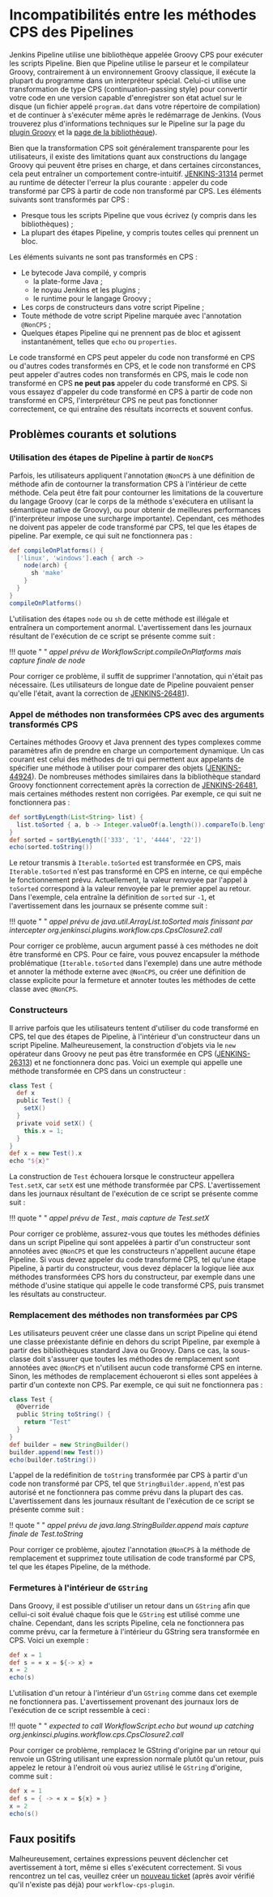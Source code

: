 # Incompatibilités entre les méthodes CPS des Pipelines

<div class="couleur-introduction">
Jenkins Pipeline utilise une bibliothèque appelée Groovy CPS pour exécuter les scripts Pipeline. Bien que Pipeline utilise le parseur et le compilateur Groovy, contrairement à un environnement Groovy classique, il exécute la plupart du programme dans un interpréteur spécial. Celui-ci utilise une transformation de type CPS (continuation-passing style) pour convertir votre code en une version capable d'enregistrer son état actuel sur le disque (un fichier appelé <code>program.dat</code> dans votre répertoire de compilation) et de continuer à s'exécuter même après le redémarrage de Jenkins. (Vous trouverez plus d'informations techniques sur le Pipeline sur la page du <a href="https://plugins.jenkins.io/workflow-cps">plugin Groovy</a> et la <a href="https://github.com/cloudbees/groovy-cps/blob/master/README.md">page de la bibliothèque</a>).
</div>

Bien que la transformation CPS soit généralement transparente pour les utilisateurs, il existe des limitations quant aux constructions du langage Groovy qui peuvent être prises en charge, et dans certaines circonstances, cela peut entraîner un comportement contre-intuitif. [JENKINS-31314](https://issues.jenkins.io/browse/JENKINS-31314) permet au runtime de détecter l'erreur la plus courante : appeler du code transformé par CPS à partir de code non transformé par CPS. Les éléments suivants sont transformés par CPS :

* Presque tous les scripts Pipeline que vous écrivez (y compris dans les bibliothèques) ;
* La plupart des étapes Pipeline, y compris toutes celles qui prennent un bloc.

Les éléments suivants ne sont pas transformés en CPS :

* Le bytecode Java compilé, y compris
    * la plate-forme Java ;
    * le noyau Jenkins et les plugins ;
    * le runtime pour le langage Groovy ;
* Les corps de constructeurs dans votre script Pipeline ;
* Toute méthode de votre script Pipeline marquée avec l'annotation `@NonCPS` ;
* Quelques étapes Pipeline qui ne prennent pas de bloc et agissent instantanément, telles que `echo` ou `properties`.

Le code transformé en CPS peut appeler du code non transformé en CPS ou d'autres codes transformés en CPS, et le code non transformé en CPS peut appeler d'autres codes non transformés en CPS, mais le code non transformé en CPS **ne peut pas** appeler du code transformé en CPS. Si vous essayez d'appeler du code transformé en CPS à partir de code non transformé en CPS, l'interpréteur CPS ne peut pas fonctionner correctement, ce qui entraîne des résultats incorrects et souvent confus.

## Problèmes courants et solutions

### Utilisation des étapes de Pipeline à partir de `NonCPS`

Parfois, les utilisateurs appliquent l'annotation `@NonCPS`  à une définition de méthode afin de contourner la transformation CPS à l'intérieur de cette méthode. Cela peut être fait pour contourner les limitations de la couverture du langage Groovy (car le corps de la méthode s'exécutera en utilisant la sémantique native de Groovy), ou pour obtenir de meilleures performances (l'interpréteur impose une surcharge importante). Cependant, ces méthodes ne doivent pas appeler de code transformé par CPS, tel que les étapes de pipeline. Par exemple, ce qui suit ne fonctionnera pas :

``` groovy title="@NonCPS"
def compileOnPlatforms() {
  ['linux', 'windows'].each { arch ->
    node(arch) {
      sh 'make'
    }
  }
}
compileOnPlatforms()
```

L'utilisation des étapes `node`  ou `sh`  de cette méthode est illégale et entraînera un comportement anormal. L'avertissement dans les journaux résultant de l'exécution de ce script se présente comme suit :

!!! quote " "
    _appel prévu de WorkflowScript.compileOnPlatforms mais capture finale de node_

Pour corriger ce problème, il suffit de supprimer l'annotation, qui n'était pas nécessaire. (Les utilisateurs de longue date de Pipeline pouvaient penser qu'elle l'était, avant la correction de [JENKINS-26481](https://issues.jenkins.io/browse/JENKINS-26481)).

### Appel de méthodes non transformées CPS avec des arguments transformés CPS

Certaines méthodes Groovy et Java prennent des types complexes comme paramètres afin de prendre en charge un comportement dynamique. Un cas courant est celui des méthodes de tri qui permettent aux appelants de spécifier une méthode à utiliser pour comparer des objets ([JENKINS-44924](https://issues.jenkins.io/browse/JENKINS-44924)). De nombreuses méthodes similaires dans la bibliothèque standard Groovy fonctionnent correctement après la correction de [JENKINS-26481](https://issues.jenkins.io/browse/JENKINS-26481), mais certaines méthodes restent non corrigées. Par exemple, ce qui suit ne fonctionnera pas :

``` groovy
def sortByLength(List<String> list) {
  list.toSorted { a, b -> Integer.valueOf(a.length()).compareTo(b.length()) }
}
def sorted = sortByLength(['333', '1', '4444', '22'])
echo(sorted.toString())
```

Le retour transmis à `Iterable.toSorted` est transformée en CPS, mais `Iterable.toSorted` n'est pas transformé en CPS en interne, ce qui empêche le fonctionnement prévu. Actuellement, la valeur renvoyée par l'appel à `toSorted` correspond à la valeur renvoyée par le premier appel au retour. Dans l'exemple, cela entraîne la définition de `sorted` sur `-1`, et l'avertissement dans les journaux se présente comme suit :

!!! quote " "
    _appel prévu de java.util.ArrayList.toSorted mais finissant par intercepter org.jenkinsci.plugins.workflow.cps.CpsClosure2.call_

Pour corriger ce problème, aucun argument passé à ces méthodes ne doit être transformé en CPS. Pour ce faire, vous pouvez encapsuler la méthode problématique (`Iterable.toSorted` dans l'exemple) dans une autre méthode et annoter la méthode externe avec `@NonCPS`, ou créer une définition de classe explicite pour la fermeture et annoter toutes les méthodes de cette classe avec `@NonCPS`.

### Constructeurs

Il arrive parfois que les utilisateurs tentent d'utiliser du code transformé en CPS, tel que des étapes de Pipeline, à l'intérieur d'un constructeur dans un script Pipeline. Malheureusement, la construction d'objets via le `new` opérateur dans Groovy ne peut pas être transformée en CPS ([JENKINS-26313](https://issues.jenkins.io/browse/JENKINS-26313)) et ne fonctionnera donc pas. Voici un exemple qui appelle une méthode transformée en CPS dans un constructeur :

``` groovy
class Test {
  def x
  public Test() {
    setX()
  }
  private void setX() {
    this.x = 1;
  }
}
def x = new Test().x
echo "${x}"
```

La construction de `Test` échouera lorsque le constructeur appellera `Test.setX`, car `setX` est une méthode transformée par CPS. L'avertissement dans les journaux résultant de l'exécution de ce script se présente comme suit :

!!! quote " "
    _appel prévu de Test.<init>, mais capture de Test.setX_

Pour corriger ce problème, assurez-vous que toutes les méthodes définies dans un script Pipeline qui sont appelées à partir d'un constructeur sont annotées avec `@NonCPS` et que les constructeurs n'appellent aucune étape Pipeline. Si vous devez appeler du code transformé CPS, tel qu'une étape Pipeline, à partir du constructeur, vous devez déplacer la logique liée aux méthodes transformées CPS hors du constructeur, par exemple dans une méthode d'usine statique qui appelle le code transformé CPS, puis transmet les résultats au constructeur.

### Remplacement des méthodes non transformées par CPS

Les utilisateurs peuvent créer une classe dans un script Pipeline qui étend une classe préexistante définie en dehors du script Pipeline, par exemple à partir des bibliothèques standard Java ou Groovy. Dans ce cas, la sous-classe doit s'assurer que toutes les méthodes de remplacement sont annotées avec `@NonCPS` et n'utilisent aucun code transformé CPS en interne. Sinon, les méthodes de remplacement échoueront si elles sont appelées à partir d'un contexte non CPS. Par exemple, ce qui suit ne fonctionnera pas :

``` groovy
class Test {
  @Override
  public String toString() {
    return "Test"
  }
}
def builder = new StringBuilder()
builder.append(new Test())
echo(builder.toString())
```

L'appel de la redéfinition de `toString` transformée par CPS à partir d'un code non transformé par CPS, tel que `StringBuilder.append`, n'est pas autorisé et ne fonctionnera pas comme prévu dans la plupart des cas. L'avertissement dans les journaux résultant de l'exécution de ce script se présente comme suit :

!! quote " "
    _appel prévu de java.lang.StringBuilder.append mais capture finale de Test.toString_

Pour corriger ce problème, ajoutez l'annotation `@NonCPS` à la méthode de remplacement et supprimez toute utilisation de code transformé par CPS, tel que les étapes Pipeline, de la méthode.

### Fermetures à l'intérieur de `GString` 

Dans Groovy, il est possible d'utiliser un retour dans un `GString` afin que cellui-ci soit évalué chaque fois que le `GString` est utilisé comme une chaîne. Cependant, dans les scripts Pipeline, cela ne fonctionnera pas comme prévu, car la fermeture à l'intérieur du GString sera transformée en CPS. Voici un exemple :

``` groovy
def x = 1
def s = « x = ${-> x} »
x = 2
echo(s)
```

L'utilisation d'un retour à l'intérieur d'un `GString`  comme dans cet exemple ne fonctionnera pas. L'avertissement provenant des journaux lors de l'exécution de ce script ressemble à ceci :

!!! quote " "
    _expected to call WorkflowScript.echo but wound up catching org.jenkinsci.plugins.workflow.cps.CpsClosure2.call_

Pour corriger ce problème, remplacez le GString d'origine par un retour qui renvoie un GString utilisant une expression normale plutôt qu'un retour, puis appelez le retour à l'endroit où vous auriez utilisé le `GString` d'origine, comme suit :

``` groovy
def x = 1
def s = { -> « x = ${x} » }
x = 2
echo(s()
```

## Faux positifs

Malheureusement, certaines expressions peuvent déclencher cet avertissement à tort, même si elles s'exécutent correctement. Si vous rencontrez un tel cas, veuillez créer un [nouveau ticket](https://www.jenkins.io/participate/report-issue/redirect/#21713) (après avoir vérifié qu'il n'existe pas déjà) pour `workflow-cps-plugin`.